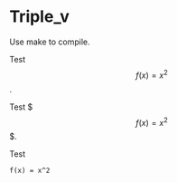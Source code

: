 # Triple_v

Use make to compile.

Test $$f(x) = x^2$$.

Test $$$f(x) = x^2$$$.

Test 
```
f(x) = x^2
```
